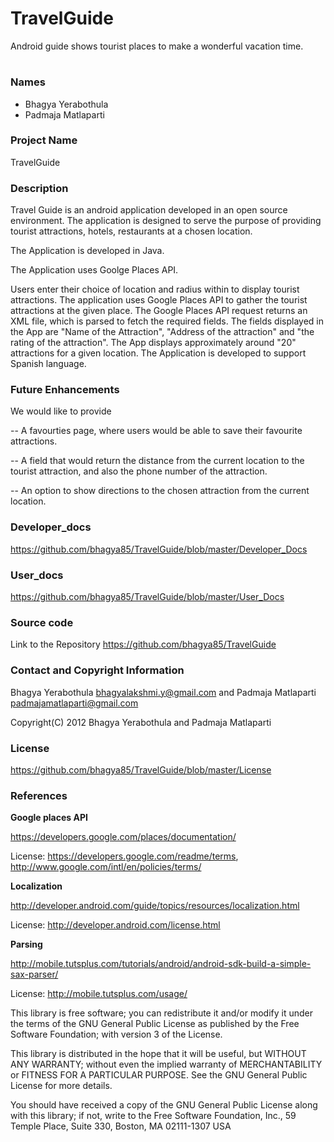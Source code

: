 TravelGuide
===========

Android guide shows tourist places to make a wonderful vacation time.

# 
### **Names**
* Bhagya Yerabothula
* Padmaja Matlaparti

### **Project Name**
TravelGuide

### **Description**
Travel Guide is an android application developed in an open source environment. The application is designed to serve the purpose of providing tourist attractions, hotels, restaurants at a chosen location.

The Application is developed in Java.

The Application uses Goolge Places API.

Users enter their choice of location and radius within to display tourist attractions. The application uses Google Places API to gather the tourist attractions at the given place. The Google Places API request returns an XML file, which is parsed to fetch the required fields. The fields displayed in the App are "Name of the Attraction", "Address of the attraction" and "the rating of the attraction". The App displays approximately around "20" attractions for a given location. 
    The Application is developed to support Spanish language.

### **Future Enhancements**
We would like to provide
 
-- A favourties page, where users would be able to save their favourite attractions.

-- A field that would return the distance from the current location to the tourist attraction, and also the phone number of the attraction.

-- An option to show directions to the chosen attraction from the current location.

### **Developer_docs**
https://github.com/bhagya85/TravelGuide/blob/master/Developer_Docs

### **User_docs**
https://github.com/bhagya85/TravelGuide/blob/master/User_Docs

### **Source code**
Link to the Repository  https://github.com/bhagya85/TravelGuide

### **Contact and Copyright Information**
Bhagya Yerabothula bhagyalakshmi.y@gmail.com and Padmaja Matlaparti padmajamatlaparti@gmail.com

Copyright(C) 2012 Bhagya Yerabothula and Padmaja Matlaparti

### **License**

https://github.com/bhagya85/TravelGuide/blob/master/License

### **References**


**Google places API**

https://developers.google.com/places/documentation/

License: https://developers.google.com/readme/terms, http://www.google.com/intl/en/policies/terms/

**Localization**

http://developer.android.com/guide/topics/resources/localization.html

License: http://developer.android.com/license.html

**Parsing**

http://mobile.tutsplus.com/tutorials/android/android-sdk-build-a-simple-sax-parser/

License: http://mobile.tutsplus.com/usage/


This library is free software; you can redistribute it and/or modify it
under the terms of the GNU General Public License as published by
the Free Software Foundation; with version 3 of the License.
  
This library is distributed in the hope that it will be useful, but WITHOUT
ANY WARRANTY; without even the implied warranty of MERCHANTABILITY or
FITNESS FOR A PARTICULAR PURPOSE. See the GNU General Public License
for more details.
 
You should have received a copy of the GNU General Public License 
along with this library; if not, write to the Free Software Foundation,
Inc., 59 Temple Place, Suite 330, Boston, MA 02111-1307 USA 